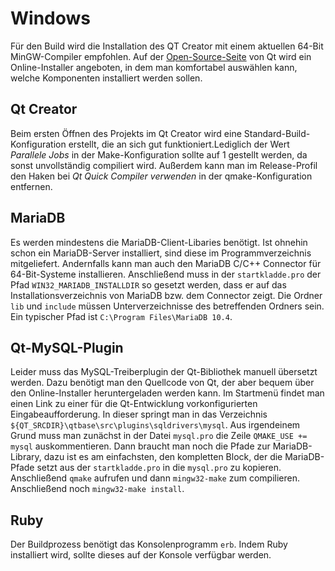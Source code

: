 # Windows

Für den Build wird die Installation des QT Creator mit einem aktuellen 64-Bit MinGW-Compiler empfohlen. 
Auf der [Open-Source-Seite](https://www.qt.io/download-open-source) von Qt
wird ein Online-Installer angeboten, in dem man komfortabel auswählen kann, 
welche Komponenten installiert werden sollen.

## Qt Creator

Beim ersten Öffnen des Projekts im Qt Creator wird eine Standard-Build-Konfiguration erstellt, die an sich gut funktioniert.Lediglich der 
Wert _Parallele Jobs_ in der Make-Konfiguration sollte auf 1 gestellt werden, da sonst unvollständig compiliert wird.
Außerdem kann man im Release-Profil den Haken bei _Qt Quick Compiler verwenden_ in der qmake-Konfiguration entfernen.

## MariaDB

Es werden mindestens die MariaDB-Client-Libaries benötigt.
Ist ohnehin schon ein MariaDB-Server installiert, sind diese im Programmverzeichnis mitgeliefert.
Andernfalls kann man auch den MariaDB C/C++ Connector für 64-Bit-Systeme installieren.
Anschließend muss in der `startkladde.pro` der Pfad `WIN32_MARIADB_INSTALLDIR` so gesetzt werden,
dass er auf das Installationsverzeichnis von MariaDB bzw. dem Connector zeigt. Die Ordner `lib` und `include`
müssen Unterverzeichnisse des betreffenden Ordners sein. Ein typischer Pfad ist `C:\Program Files\MariaDB 10.4`.

## Qt-MySQL-Plugin

Leider muss das MySQL-Treiberplugin der Qt-Bibliothek manuell übersetzt werden. Dazu benötigt man den Quellcode von Qt, der aber bequem über den Online-Installer heruntergeladen werden kann. Im Startmenü findet man einen Link zu einer für die Qt-Entwicklung vorkonfigurierten Eingabeaufforderung. In dieser springt man in das Verzeichnis `${QT_SRCDIR}\qtbase\src\plugins\sqldrivers\mysql`. Aus irgendeinem Grund muss man zunächst in der Datei `mysql.pro` die Zeile `QMAKE_USE += mysql` auskommentieren. Dann braucht man noch die Pfade zur MariaDB-Library, dazu ist es am einfachsten, den kompletten Block, der die MariaDB-Pfade setzt aus der `startkladde.pro` in die `mysql.pro` zu kopieren. Anschließend `qmake` aufrufen und dann `mingw32-make` zum compilieren. Anschließend noch `mingw32-make install`.


## Ruby

Der Buildprozess benötigt das Konsolenprogramm `erb`. 
Indem Ruby installiert wird, sollte dieses auf der Konsole verfügbar werden.
